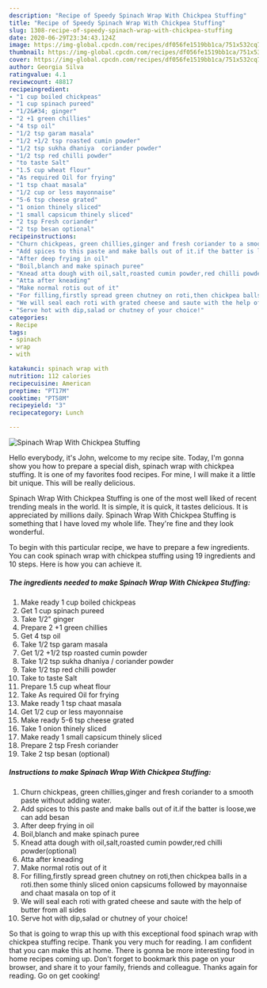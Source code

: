 ```yaml
---
description: "Recipe of Speedy Spinach Wrap With Chickpea Stuffing"
title: "Recipe of Speedy Spinach Wrap With Chickpea Stuffing"
slug: 1308-recipe-of-speedy-spinach-wrap-with-chickpea-stuffing
date: 2020-06-29T23:34:43.124Z
image: https://img-global.cpcdn.com/recipes/df056fe1519bb1ca/751x532cq70/spinach-wrap-with-chickpea-stuffing-recipe-main-photo.jpg
thumbnail: https://img-global.cpcdn.com/recipes/df056fe1519bb1ca/751x532cq70/spinach-wrap-with-chickpea-stuffing-recipe-main-photo.jpg
cover: https://img-global.cpcdn.com/recipes/df056fe1519bb1ca/751x532cq70/spinach-wrap-with-chickpea-stuffing-recipe-main-photo.jpg
author: Georgia Silva
ratingvalue: 4.1
reviewcount: 48817
recipeingredient:
- "1 cup boiled chickpeas"
- "1 cup spinach pureed"
- "1/2&#34; ginger"
- "2 +1 green chillies"
- "4 tsp oil"
- "1/2 tsp garam masala"
- "1/2 +1/2 tsp roasted cumin powder"
- "1/2 tsp sukha dhaniya  coriander powder"
- "1/2 tsp red chilli powder"
- "to taste Salt"
- "1.5 cup wheat flour"
- "As required Oil for frying"
- "1 tsp chaat masala"
- "1/2 cup or less mayonnaise"
- "5-6 tsp cheese grated"
- "1 onion thinely sliced"
- "1 small capsicum thinely sliced"
- "2 tsp Fresh coriander"
- "2 tsp besan optional"
recipeinstructions:
- "Churn chickpeas, green chillies,ginger and fresh coriander to a smooth paste without adding water."
- "Add spices to this paste and make balls out of it.if the batter is loose,we can add besan"
- "After deep frying in oil"
- "Boil,blanch and make spinach puree"
- "Knead atta dough with oil,salt,roasted cumin powder,red chilli powder(optional)"
- "Atta after kneading"
- "Make normal rotis out of it"
- "For filling,firstly spread green chutney on roti,then chickpea balls in a roti.then some thinly sliced onion capsicums followed by mayonnaise and chaat masala on top of it"
- "We will seal each roti with grated cheese and saute with the help of butter from all sides"
- "Serve hot with dip,salad or chutney of your choice!"
categories:
- Recipe
tags:
- spinach
- wrap
- with

katakunci: spinach wrap with 
nutrition: 112 calories
recipecuisine: American
preptime: "PT17M"
cooktime: "PT58M"
recipeyield: "3"
recipecategory: Lunch

---
```



![Spinach Wrap With Chickpea Stuffing](https://img-global.cpcdn.com/recipes/df056fe1519bb1ca/751x532cq70/spinach-wrap-with-chickpea-stuffing-recipe-main-photo.jpg)

Hello everybody, it's John, welcome to my recipe site. Today, I'm gonna show you how to prepare a special dish, spinach wrap with chickpea stuffing. It is one of my favorites food recipes. For mine, I will make it a little bit unique. This will be really delicious.

Spinach Wrap With Chickpea Stuffing is one of the most well liked of recent trending meals in the world. It is simple, it is quick, it tastes delicious. It is appreciated by millions daily. Spinach Wrap With Chickpea Stuffing is something that I have loved my whole life. They're fine and they look wonderful.




To begin with this particular recipe, we have to prepare a few ingredients. You can cook spinach wrap with chickpea stuffing using 19 ingredients and 10 steps. Here is how you can achieve it.

<!--inarticleads1-->

##### The ingredients needed to make Spinach Wrap With Chickpea Stuffing:

1. Make ready 1 cup boiled chickpeas
1. Get 1 cup spinach pureed
1. Take 1/2&#34; ginger
1. Prepare 2 +1 green chillies
1. Get 4 tsp oil
1. Take 1/2 tsp garam masala
1. Get 1/2 +1/2 tsp roasted cumin powder
1. Take 1/2 tsp sukha dhaniya / coriander powder
1. Take 1/2 tsp red chilli powder
1. Take to taste Salt
1. Prepare 1.5 cup wheat flour
1. Take As required Oil for frying
1. Make ready 1 tsp chaat masala
1. Get 1/2 cup or less mayonnaise
1. Make ready 5-6 tsp cheese grated
1. Take 1 onion thinely sliced
1. Make ready 1 small capsicum thinely sliced
1. Prepare 2 tsp Fresh coriander
1. Take 2 tsp besan (optional)




<!--inarticleads2-->

##### Instructions to make Spinach Wrap With Chickpea Stuffing:

1. Churn chickpeas, green chillies,ginger and fresh coriander to a smooth paste without adding water.
1. Add spices to this paste and make balls out of it.if the batter is loose,we can add besan
1. After deep frying in oil
1. Boil,blanch and make spinach puree
1. Knead atta dough with oil,salt,roasted cumin powder,red chilli powder(optional)
1. Atta after kneading
1. Make normal rotis out of it
1. For filling,firstly spread green chutney on roti,then chickpea balls in a roti.then some thinly sliced onion capsicums followed by mayonnaise and chaat masala on top of it
1. We will seal each roti with grated cheese and saute with the help of butter from all sides
1. Serve hot with dip,salad or chutney of your choice!




So that is going to wrap this up with this exceptional food spinach wrap with chickpea stuffing recipe. Thank you very much for reading. I am confident that you can make this at home. There is gonna be more interesting food in home recipes coming up. Don't forget to bookmark this page on your browser, and share it to your family, friends and colleague. Thanks again for reading. Go on get cooking!
